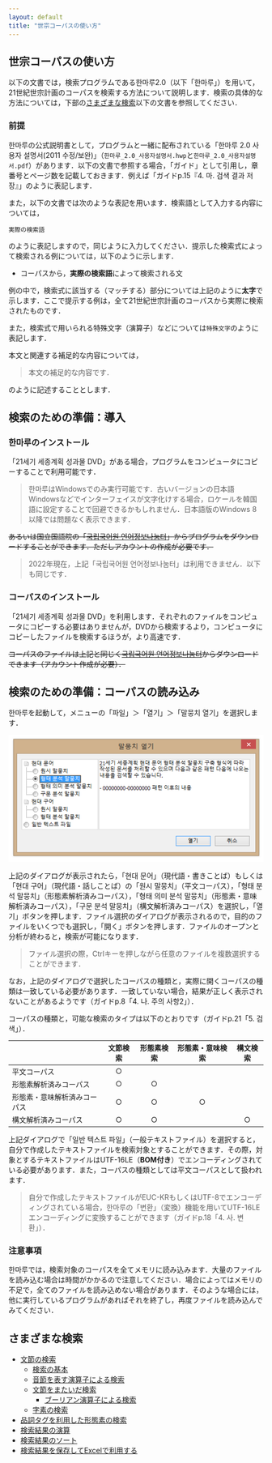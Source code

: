 ```yaml
---
layout: default
title: "世宗コーパスの使い方"
---
```


## 世宗コーパスの使い方

以下の文書では，検索プログラムである한마루2.0（以下「한마루」）を用いて，21世紀世宗計画のコーパスを検索する方法について説明します．検索の具体的な方法については，下部の[さまざまな検索](#さまざまな検索)以下の文書を参照してください．

### 前提

한마루の公式説明書として，プログラムと一緒に配布されている「한마루 2.0 사용자 설명서(2011 수정/보완)」（`한마루_2.0_사용자설명서.hwp`と`한마루_2.0_사용자설명서.pdf`）があります．以下の文書で参照する場合，「ガイド」として引用し，章番号とページ数を記載しておきます．例えば「ガイドp.15『4. 마. 검색 결과 저장』」のように表記します．

また，以下の文書では次のような表記を用います．検索語として入力する内容については，

```text
実際の検索語
```

のように表記しますので，同じように入力してください．提示した検索式によって検索される例については，以下のように示します．

* コーパスから，**実際の検索語**によって検索される文

例の中で，検索式に該当する（マッチする）部分については上記のように**太字**で示します．ここで提示する例は，全て21世紀世宗計画のコーパスから実際に検索されたものです．

また，検索式で用いられる特殊文字（演算子）などについては`特殊文字`のように表記します．

本文と関連する補足的な内容については，

> 本文の補足的な内容です．

のように記述することとします．

## 検索のための準備：導入

### 한마루のインストール

「21세기 세종계획 성과물 DVD」がある場合，プログラムをコンピュータにコピーすることで利用可能です．

> 한마루はWindowsでのみ実行可能です．古いバージョンの日本語Windowsなどでインターフェイスが文字化けする場合，ロケールを韓国語に設定することで回避できるかもしれません．日本語版のWindows 8以降では問題なく表示できます．

~~あるいは国立国語院の「[국립국어원 언어정보나눔터](https://ithub.korean.go.kr/user/corpus/programManager.do)」からプログラムをダウンロードすることができます．ただしアカウントの作成が必要です．~~

> 2022年現在，上記「국립국어원 언어정보나눔터」は利用できません．以下も同じです．

### コーパスのインストール

「21세기 세종계획 성과물 DVD」を利用します．それぞれのファイルをコンピュータにコピーする必要はありませんが，DVDから検索するより，コンピュータにコピーしたファイルを検索するほうが，より高速です．

~~コーパスのファイルは上記と同じく[국립국어원 언어정보나눔터](https://ithub.korean.go.kr/user/total/database/corpusManager.do)からダウンロードできます（アカウント作成が必要）．~~

## 検索のための準備：コーパスの読み込み

한마루を起動して，メニューの「파일」＞「열기」＞「말뭉치 열기」を選択します．

![tagged_open](../img/tagged_open.png)

上記のダイアログが表示されたら，「현대 문어」（現代語・書きことば）もしくは「현대 구어」（現代語・話しことば）の「원시 말뭉치」（平文コーパス），「형태 분석 말뭉치」（形態素解析済みコーパス），「형태 의미 분석 말뭉치」（形態素・意味解析済みコーパス），「구문 분석 말뭉치」（構文解析済みコーパス）を選択し，「열기」ボタンを押します．ファイル選択のダイアログが表示されるので，目的のファイルをいくつでも選択し，「開く」ボタンを押します．ファイルのオープンと分析が終わると，検索が可能になります．

> ファイル選択の際，Ctrlキーを押しながら任意のファイルを複数選択することができます．

なお，上記のダイアログで選択したコーパスの種類と，実際に開くコーパスの種類は一致している必要があります．一致していない場合，結果が正しく表示されないことがあるようです（ガイドp.8「4. 나. 주의 사항2」）．

コーパスの種類と，可能な検索のタイプは以下のとおりです（ガイドp.21「5. 검색」）．

| &nbsp; | 文節検索 | 形態素検索 | 形態素・意味検索 | 構文検索|
|:-------|:------:|:--------:|:------------:|:-----:|
| 平文コーパス  | ○  |   |   | |
| 形態素解析済みコーパス  | ○  | ○  |   | |
| 形態素・意味解析済みコーパス  | ○  | ○  | ○  | |
| 構文解析済みコーパス  | ○  | ○  |   | ○ |

上記ダイアログで「일반 텍스트 파일」（一般テキストファイル）を選択すると，自分で作成したテキストファイルを検索対象とすることができます．その際，対象とするテキストファイルはUTF-16LE（**BOM付き**）でエンコーディングされている必要があります．また，コーパスの種類としては平文コーパスとして扱われます．

> 自分で作成したテキストファイルがEUC-KRもしくはUTF-8でエンコーディングされている場合，한마루の「변환」（変換）機能を用いてUTF-16LEエンコーディングに変換することができます（ガイドp.18「4. 사. 변환」）．

### 注意事項

한마루では，検索対象のコーパスを全てメモリに読み込みます．大量のファイルを読み込む場合は時間がかかるので注意してください．場合によってはメモリの不足で，全てのファイルを読み込めない場合があります．そのような場合には，他に実行しているプログラムがあればそれを終了し，再度ファイルを読み込んでみてください．

## さまざまな検索

* [文節の検索](raw_corpus)
  * [検索の基本](raw_corpus#検索の基本)
  * [音節を表す演算子による検索](raw_corpus#音節を表す演算子による検索)
  * [文節をまたいだ検索](raw_corpus#文節をまたいだ検索)
    * [ブーリアン演算子による検索](raw_corpus#ブーリアン演算子による検索)
  * [字素の検索](raw_corpus#字素の検索)
* [品詞タグを利用した形態素の検索](tagged_corpus)
* [検索結果の演算](corpus_calc)
* [検索結果のソート](corpus_sort)
* [検索結果を保存してExcelで利用する](save_data_to_excel)
